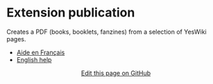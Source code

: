 # Extension publication

Creates a PDF (books, booklets, fanzines) from a selection of YesWiki pages.

 - [Aide en Français](./fr/README.md)
 - [English help](./en/README.md)

<div style="text-align:center;">

[Edit this page on GitHub](https://github.com/YesWiki/yeswiki-extension-publication/edit/master/docs/README.md)

</div>